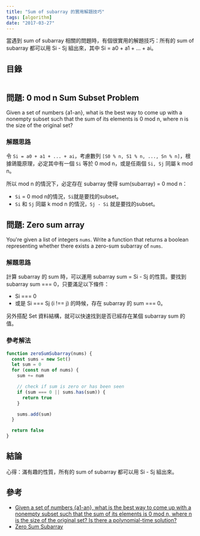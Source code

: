 ```yaml
---
title: "Sum of subarray 的實用解題技巧"
tags: [algorithm]
date: "2017-03-27"
---
```


當遇到 sum of subarray 相關的問題時，有個很實用的解題技巧：所有的 sum of subarray 都可以用 Si - Sj 組出來，其中 Si = a0 + a1 + ... + ai。

## 目錄

```toc
```

## 問題: 0 mod n Sum Subset Problem

Given a set of numbers {a1-an}, what is the best way to come up with a nonempty subset such that the sum of its elements is 0 mod n, where n is the size of the original set?

### 解題思路

令 `Si = a0 + a1 + ... + ai`，考慮數列 `[S0 % n, S1 % n, ..., Sn % n]`，根據鴿籠原理，必定其中有一個 `Si` 等於 0 mod n，或是任兩個 `Si, Sj` 同屬 k mod n。

所以 mod n 的情況下，必定存在 subarray 使得 sum(subarray) = 0 mod n：

* `Si` = 0 mod n的情況，`Si`就是要找的subset。
* `Si` 和 `Sj` 同屬 k mod n 的情況，`Sj - Si` 就是要找的subset。

<!-- TODO: Zero sum Subarray -->

## 問題: Zero sum array

You're given a list of integers `nums`. Write a function that returns a boolean representing whether there exists a zero-sum subarray of `nums`.

### 解題思路

計算 subarray 的 sum 時，可以運用 subarray sum = Si - Sj 的性質。要找到 subarray sum === 0，只要滿足以下條件：

* Si === 0
* 或是 Si === Sj (i !== j) 的時候，存在 subarray 的 sum === 0。

另外搭配 Set 資料結構，就可以快速找到是否已經存在某個 subarray sum 的值。

### 參考解法

```js
function zeroSumSubarray(nums) {
  const sums = new Set()
  let sum = 0
  for (const num of nums) {
    sum += num

    // check if sum is zero or has been seen
    if (sum === 0 || sums.has(sum)) {
      return true
    }

    sums.add(sum)
  }

  return false
}
```

## 結論

心得：滿有趣的性質，所有的 sum of subarray 都可以用 Si - Sj 組出來。

## 參考

* [Given a set of numbers {a1-an}, what is the best way to come up with a nonempty subset such that the sum of its elements is 0 mod n, where n is the size of the original set? Is there a polynomial-time solution?](https://www.quora.com/Given-a-set-of-numbers-a1-an-what-is-the-best-way-to-come-up-with-a-nonempty-subset-such-that-the-sum-of-its-elements-is-0-mod-n-where-n-is-the-size-of-the-original-set-Is-there-a-polynomial-time-solution)
* [Zero Sum Subarray](https://www.algoexpert.io/questions/zero-sum-subarray)